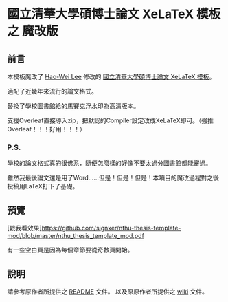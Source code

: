 # 國立清華大學碩博士論文 XeLaTeX 模板 之 魔改版

## 前言
本模板魔改了 [Hao-Wei Lee](https://github.com/HW-Lee/) 修改的 [國立清華大學碩博士論文 XeLaTeX 模板](https://github.com/HW-Lee/nthu-thesis-template)。

適配了近幾年來流行的論文格式。

替換了學校圖書館給的馬賽克浮水印為高清版本。

支援Overleaf直接導入zip，把默認的Compiler設定改成XeLaTeX即可。（強推Overleaf！！！好用！！！）

### P.S.

學校的論文格式真的很佛系，隨便怎麼樣的好像不要太過分圖書館都能審過。

雖然我最後論文還是用了Word……但是！但是！但是！本項目的魔改過程對之後投稿用LaTeX打下了基礎。


## 預覽

[戳我看效果]https://github.com/signxer/nthu-thesis-template-mod/blob/master/nthu_thesis_template_mod.pdf

有一些空白頁是因為每個章節要從奇數頁開始。

## 說明
請參考原作者所提供之 [README](https://github.com/HW-Lee/nthu-thesis-template/blob/master/README.md) 文件。
以及原原作者所提供之 [wiki](https://github.com/tzhuan/ntu-thesis/wiki) 文件。
